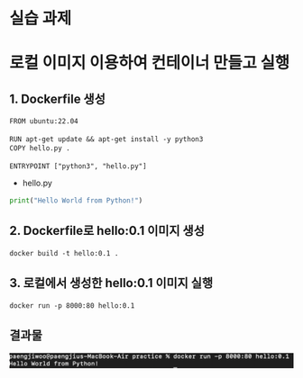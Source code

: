 # 실습 과제

# 로컬 이미지 이용하여 컨테이너 만들고 실행
## 1. Dockerfile 생성
```
FROM ubuntu:22.04

RUN apt-get update && apt-get install -y python3
COPY hello.py .

ENTRYPOINT ["python3", "hello.py"]
```
- hello.py
```py
print("Hello World from Python!")
```
## 2. Dockerfile로 hello:0.1 이미지 생성
```
docker build -t hello:0.1 .
```
## 3. 로컬에서 생성한 hello:0.1 이미지 실행
```
docker run -p 8000:80 hello:0.1
```

## 결과물
![hello-world-from-python](../assets/hello-world-from-python.png)